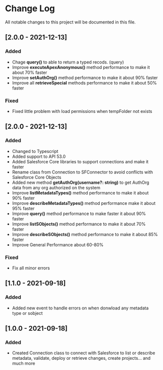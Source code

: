 # Change Log
All notable changes to this project will be documented in this file.

## [2.0.0 - 2021-12-13]
### Added
- Chage **query()** to able to return a typed recods. (query<T>)
- Improve **executeApexAnonymous()** method performance to make it about 70% faster
- Improve **setAuthOrg()** method performance to make it about 90% faster
- Improve all **retrieveSpecial** methods performance to make it about 50% faster

### Fixed
- Fixed little problem with load permissions when tempFolder not exists



## [2.0.0 - 2021-12-13]
### Added
- Changed to Typescript
- Added support to API 53.0
- Added Salesforce Core libraries to support connections and make it faster
- Rename class from Connection to SFConnector to avoid conflicts with Salesforce Core Objects
- Added new method **getAuthOrg(username?: string)** to get AuthOrg data from any org authorized on the system
- Improve **listMetadataTypes()** method performance to make it about 90% faster
- Improve **describeMetadataTypes()** method performance make it about 95% faster
- Improve **query()** method performance to make faster it about 90% faster
- Improve **listSObjects()** method performance to make it about 70% faster
- Improve **describeSObjects()** method performance to make it about 85% faster
- Improve General Performance about 60-80%

### Fixed
- Fix all minor errors

## [1.1.0 - 2021-09-18]
### Added
- Added new event to handle errors on when donwload any metadata type or sobject
## [1.0.0 - 2021-09-18]
### Added
- Created Connection class to connect with Salesforce to list or describe metadata, validate, deploy or retrieve changes, create projects... and much more